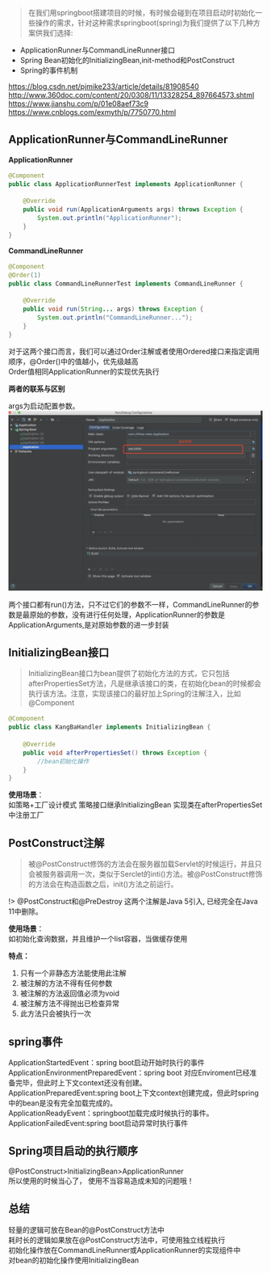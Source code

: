 > 在我们用springboot搭建项目的时候，有时候会碰到在项目启动时初始化一些操作的需求，针对这种需求springboot(spring)为我们提供了以下几种方案供我们选择: 

- ApplicationRunner与CommandLineRunner接口 
- Spring Bean初始化的InitializingBean,init-method和PostConstruct 
- Spring的事件机制

https://blog.csdn.net/pjmike233/article/details/81908540  
http://www.360doc.com/content/20/0308/11/13328254_897664573.shtml  
https://www.jianshu.com/p/01e08aef73c9  
https://www.cnblogs.com/exmyth/p/7750770.html

## ApplicationRunner与CommandLineRunner

**ApplicationRunner**

```java
@Component
public class ApplicationRunnerTest implements ApplicationRunner {

    @Override
    public void run(ApplicationArguments args) throws Exception {
        System.out.println("ApplicationRunner");
    }
}
```

**CommandLineRunner**

```java
@Component
@Order(1)
public class CommandLineRunnerTest implements CommandLineRunner {

    @Override
    public void run(String... args) throws Exception {
        System.out.println("CommandLineRunner...");
    }
}
```

对于这两个接口而言，我们可以通过Order注解或者使用Ordered接口来指定调用顺序，@Order()中的值越小，优先级越高  
Order值相同ApplicationRunner的实现优先执行

**两者的联系与区别**

args为启动配置参数。
![](../../images/init/start.jpg ':size=400x300')

两个接口都有run()方法，只不过它们的参数不一样，CommandLineRunner的参数是最原始的参数，没有进行任何处理，ApplicationRunner的参数是ApplicationArguments,是对原始参数的进一步封装

## InitializingBean接口

> InitializingBean接口为bean提供了初始化方法的方式，它只包括afterPropertiesSet方法，凡是继承该接口的类，在初始化bean的时候都会执行该方法。注意，实现该接口的最好加上Spring的注解注入，比如@Component

```java
@Component
public class KangBaHandler implements InitializingBean {

    @Override
    public void afterPropertiesSet() throws Exception {
        //bean初始化操作 
    }
}
```

**使用场景**：  
如策略+工厂设计模式 策略接口继承InitializingBean 实现类在afterPropertiesSet中注册工厂

## PostConstruct注解

> 被@PostConstruct修饰的方法会在服务器加载Servlet的时候运行，并且只会被服务器调用一次，类似于Serclet的inti()方法。被@PostConstruct修饰的方法会在构造函数之后，init()方法之前运行。

!> @PostConstruct和@PreDestroy 这两个注解是Java 5引入, 已经完全在Java 11中删除。

**使用场景**：  
如初始化查询数据，并且维护一个list容器，当做缓存使用

**特点：**  
1. 只有一个非静态方法能使用此注解
2. 被注解的方法不得有任何参数
3. 被注解的方法返回值必须为void
4. 被注解方法不得抛出已检查异常
5. 此方法只会被执行一次

## spring事件

ApplicationStartedEvent：spring boot启动开始时执行的事件  
ApplicationEnvironmentPreparedEvent：spring boot 对应Enviroment已经准备完毕，但此时上下文context还没有创建。  
ApplicationPreparedEvent:spring boot上下文context创建完成，但此时spring中的bean是没有完全加载完成的。  
ApplicationReadyEvent：springboot加载完成时候执行的事件。  
ApplicationFailedEvent:spring boot启动异常时执行事件 

## Spring项目启动的执行顺序

@PostConstruct>InitializingBean>ApplicationRunner  
所以使用的时候当心了， 使用不当容易造成未知的问题哦！

## 总结

轻量的逻辑可放在Bean的@PostConstruct方法中  
耗时长的逻辑如果放在@PostConstruct方法中，可使用独立线程执行  
初始化操作放在CommandLineRunner或ApplicationRunner的实现组件中  
对bean的初始化操作使用InitializingBean  
